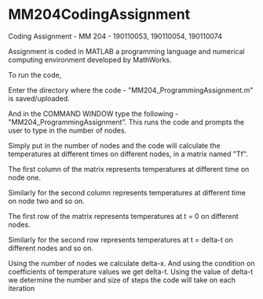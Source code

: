 # MM204CodingAssignment

Coding Assignment - MM 204 - 190110053, 190110054, 190110074

Assignment is coded in MATLAB a programming language and numerical computing environment developed by MathWorks.

To run the code,

Enter the directory where the code - "MM204_ProgrammingAssignment.m" is saved/uploaded.

And in the COMMAND WINDOW type the following - "MM204_ProgrammingAssignment".
This runs the code and prompts the user to type in the number of nodes.

Simply put in the number of nodes and the code will calculate the temperatures at different times on different nodes, in a matrix named "Tf".

The first column of the matrix represents temperatures at different time on node one.

Similarly for the second column represents temperatures at different time on node two and so on.

The first row of the matrix represents temperatures at t = 0 on different nodes.

Similarly for the second row represents temperatures at t = delta-t on different nodes and so on.

Using the number of nodes we calculate delta-x. And using the condition on coefficients of temperature values we get delta-t.
Using the value of delta-t we determine the number and size of steps the code will take on each iteration 
